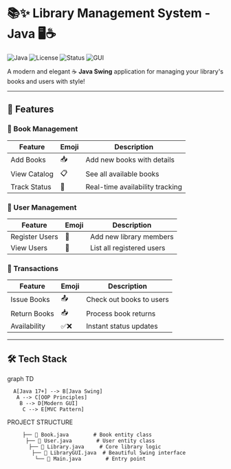# 📚✨ Library Management System - Java 🖥️☕

![Java](https://img.shields.io/badge/Java-23-orange?logo=java)
![License](https://img.shields.io/badge/License-MIT-blue)
![Status](https://img.shields.io/badge/Status-Stable-brightgreen)
![GUI](https://img.shields.io/badge/GUI-Java%20Swing-yellowgreen)

A modern and elegant ☕ **Java Swing** application for managing your library's books and users with style!  


---

## 🌟 Features

### 📖 Book Management
| Feature | Emoji | Description |
|---------|-------|-------------|
| Add Books | 📥 | Add new books with details |
| View Catalog | 📋 | See all available books |
| Track Status | 🔄 | Real-time availability tracking |

### 👥 User Management
| Feature | Emoji | Description |
|---------|-------|-------------|
| Register Users | 👤 | Add new library members |
| View Users | 👥 | List all registered users |

### 🔄 Transactions
| Feature | Emoji | Description |
|---------|-------|-------------|
| Issue Books | 📤 | Check out books to users |
| Return Books | 📥 | Process book returns |
| Availability | ✅❌ | Instant status updates |

---

## 🛠️ Tech Stack

graph TD

      A[Java 17+] --> B[Java Swing]
       A --> C[OOP Principles]
        B --> D[Modern GUI]
         C --> E[MVC Pattern]

PROJECT STRUCTURE

         ├── 📄 Book.java        # Book entity class
          ├── 📄 User.java        # User entity class
           ├── 📄 Library.java     # Core library logic
            ├── 📄 LibraryGUI.java  # Beautiful Swing interface
             └── 📄 Main.java        # Entry point

